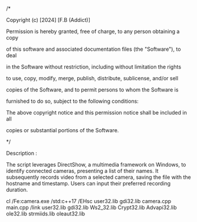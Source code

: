 /*

Copyright (c) [2024] [F.B (Addict)]

Permission is hereby granted, free of charge, to any person obtaining a copy

of this software and associated documentation files (the "Software"), to deal

in the Software without restriction, including without limitation the rights

to use, copy, modify, merge, publish, distribute, sublicense, and/or sell

copies of the Software, and to permit persons to whom the Software is

furnished to do so, subject to the following conditions:

The above copyright notice and this permission notice shall be included in all

copies or substantial portions of the Software.

*/

Description :

The script leverages DirectShow, a multimedia framework on Windows, to identify connected cameras, presenting a list of their names. It subsequently records video from a selected camera, saving the file with the hostname and timestamp. Users can input their preferred recording duration.


cl /Fe:camera.exe /std:c++17 /EHsc user32.lib gdi32.lib camera.cpp main.cpp  /link user32.lib gdi32.lib Ws2_32.lib Crypt32.lib Advapi32.lib ole32.lib strmiids.lib oleaut32.lib
